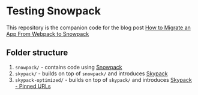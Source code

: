 # Testing Snowpack

This repository is the companion code for the blog post [How to Migrate an App From Webpack to Snowpack](https://primalskill.blog/how-to-migrate-an-app-from-webpack-to-snowpack)

## Folder structure

1. `snowpack/` - contains code using [Snowpack](https://www.snowpack.dev/)
2. `skypack/` - builds on top of `snowpack/` and introduces [Skypack](https://www.skypack.dev/)
3. `skypack-optimized/` - builds on top of `skypack/` and introduces [Skypack - Pinned URLs](https://docs.skypack.dev/skypack-cdn/api-reference/pinned-urls-optimized)
